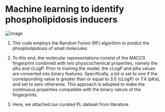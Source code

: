 # Machine learning to identify phospholipidosis inducers
![image](https://github.com/HuabinHu/ML-for-PL-prediction/assets/115711932/6b48e90c-f671-4d3c-a45c-157556e8e7cc)


1. The code employs the Random Forest (RF) algorithm to predict the phospholipidosis of small molecules. 


2. To this end, the molecular representations consist of the MACCS fingerprint combined with two physicochemical properties, namely the pKa and cLogP. Prior to training the model, the cLogP and pKa values are converted into binary features. Specifically, a bit is set to one if the corresponding value is greater than or equal to 3.0 (cLogP) or 7.4 (pKa), and set to zero otherwise. This approach is adopted to make the continuous properties compatible with the binary nature of the fingerprints.


3. Here, we attached our curated PL dataset from literature.
